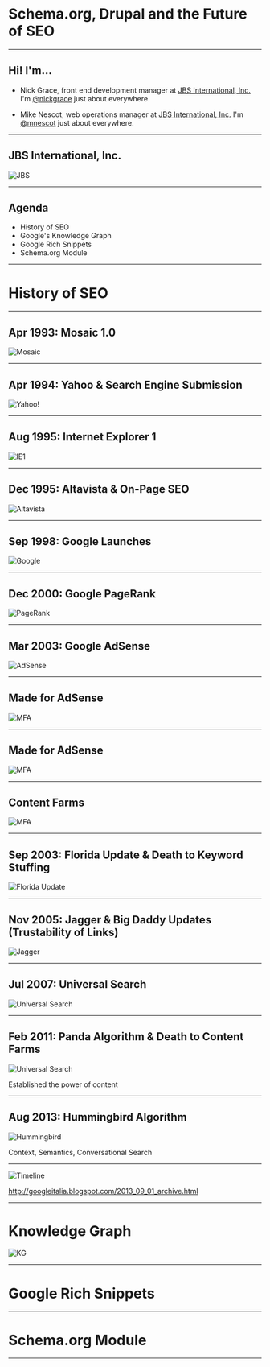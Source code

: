 # Schema.org, Drupal and the Future of SEO

---

## Hi! I'm...

* Nick Grace, front end development manager at [JBS International, Inc.](http://www.jbsinternational.com) I'm [@nickgrace](https://twitter.com/nickgrace) just about everywhere.

* Mike Nescot, web operations manager at [JBS International, Inc.](http://www.jbsinternational.com) I'm [@mnescot](https://twitter.com/mnescot) just about everywhere.

---

## JBS International, Inc.

![JBS](img/jbs-sites.png)

---

## Agenda

* History of SEO
* Google's Knowledge Graph
* Google Rich Snippets
* Schema.org Module

---

# History of SEO

---

## Apr 1993: Mosaic 1.0

![Mosaic](img/browser-mosaic.jpg)

---

## Apr 1994: Yahoo & Search Engine Submission

![Yahoo!](img/yahoo.jpg)

---

## Aug 1995: Internet Explorer 1

![IE1](img/internet-explorer-1-0.jpg)

---

## Dec 1995: Altavista & On-Page SEO

![Altavista](img/Altavista-1999.png)

---

## Sep 1998: Google Launches

![Google](img/google.jpg)

---

## Dec 2000: Google PageRank

![PageRank](img/pagerank.jpg)

---

## Mar 2003: Google AdSense

![AdSense](img/google-adsense-report.png)

---

## Made for AdSense

![MFA](img/google_adsense_cheque.jpg)

---

## Made for AdSense

![MFA](img/mfa.jpg)

---

## Content Farms

![MFA](img/ehow.jpg)

---

## Sep 2003: Florida Update & Death to Keyword Stuffing

![Florida Update](img/keyword-stuffing.jpg)

---

## Nov 2005: Jagger & Big Daddy Updates (Trustability of Links)

![Jagger](img/algo-624x368.png)

---

## Jul 2007: Universal Search

![Universal Search](img/universal-search.jpg)

---

## Feb 2011: Panda Algorithm & Death to Content Farms

![Universal Search](img/panda-relief.png)

Established the power of content

---

## Aug 2013: Hummingbird Algorithm

![Hummingbird](img/google-hummingbird-fastwebmedia2-300x200.jpg)

 Context, Semantics, Conversational Search

---

![Timeline](img/timeline.png)

http://googleitalia.blogspot.com/2013_09_01_archive.html

---

# Knowledge Graph

![KG](img/google-kg.jpg)

---

# Google Rich Snippets

---

# Schema.org Module

---

